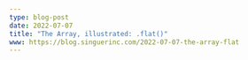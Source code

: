 ```yaml
---
type: blog-post
date: 2022-07-07
title: "The Array, illustrated: .flat()"
www: https://blog.singuerinc.com/2022-07-07-the-array-flat
---
```

